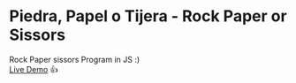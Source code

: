 # Piedra, Papel o Tijera - Rock Paper or Sissors
Rock Paper sissors Program in JS :)   
[Live Demo](https://balexandermunoz.github.io/PiedraPapelTijera/) 👍
